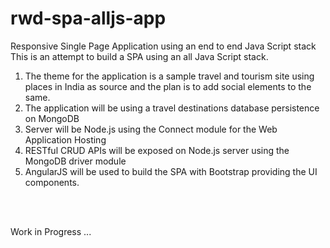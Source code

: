 rwd-spa-alljs-app
=================

Responsive Single Page Application using an end to end Java Script stack
<br>
This is an attempt to build a SPA using an all Java Script stack. 
<br>
1) The theme for the application is a sample travel and tourism site using places in India as source and the plan is to add social elements to the same.<br>
2) The application will be using a travel destinations database persistence on MongoDB <br>
2) Server will be Node.js using the Connect module for the Web Application Hosting <br>
3) RESTful CRUD APIs will be exposed on Node.js server using the  MongoDB driver module <br>
4) AngularJS will be used to build the SPA with Bootstrap providing the UI components. <br>
<br>
<br>

Work in Progress ...
